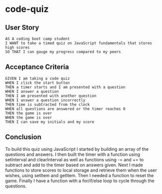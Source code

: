 # code-quiz

## User Story

```
AS A coding boot camp student
I WANT to take a timed quiz on JavaScript fundamentals that stores high scores
SO THAT I can gauge my progress compared to my peers
```

## Acceptance Criteria

```
GIVEN I am taking a code quiz
WHEN I click the start button
THEN a timer starts and I am presented with a question
WHEN I answer a question
THEN I am presented with another question
WHEN I answer a question incorrectly
THEN time is subtracted from the clock
WHEN all questions are answered or the timer reaches 0
THEN the game is over
WHEN the game is over
THEN I can save my initials and my score
```

## Conclusion

To build this quiz using JavaScript I started by building an array of the questions and answers.  I then built the timer with a function using setInterval and clearInterval as well as functions using -= and += to subtract and add to the timer based on answers given.  Next I made functions to store scores to local storage and retrieve them when the user wishes, using setItem and getItem.  Then I needed a function to reset the game.  Finally I have a function with a for/if/else loop to cycle through the questions.
